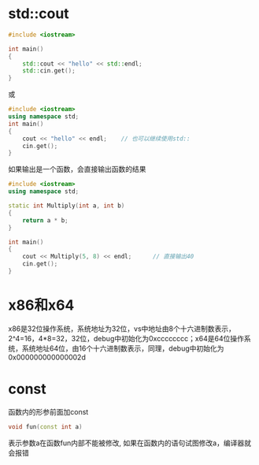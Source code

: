 # std::cout
```c++
#include <iostream>

int main()
{
	std::cout << "hello" << std::endl;
	std::cin.get();
}
```
或
```c++
#include <iostream>
using namespace std;
int main()
{
	cout << "hello" << endl;    // 也可以继续使用std::
	cin.get();
}
```
如果输出是一个函数，会直接输出函数的结果
```c++
#include <iostream>
using namespace std;

static int Multiply(int a, int b)
{
	return a * b;
}

int main()
{
	cout << Multiply(5, 8) << endl;      // 直接输出40
	cin.get();
}
```
# x86和x64
x86是32位操作系统，系统地址为32位，vs中地址由8个十六进制数表示，2^4=16，4\*8=32，32位，debug中初始化为0xcccccccc；x64是64位操作系统，系统地址64位，由16个十六进制数表示，同理，debug中初始化为0x000000000000002d
# const
函数内的形参前面加const
```c++
void fun(const int a) 
```
表示参数a在函数fun内部不能被修改, 如果在函数内的语句试图修改a，编译器就会报错